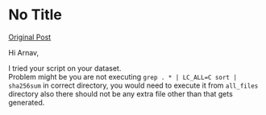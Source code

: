 # No Title

[Original Post](https://discourse.onlinedegree.iitm.ac.in/t/161083/96)

<p>Hi Arnav,</p>
<p>I tried your script on your dataset.<br>
Problem might be you are not executing <code>grep . * | LC_ALL=C sort | sha256sum</code> in correct directory, you would need to execute it from <code>all_files</code> directory also there should not be any extra file other than that gets generated.</p>